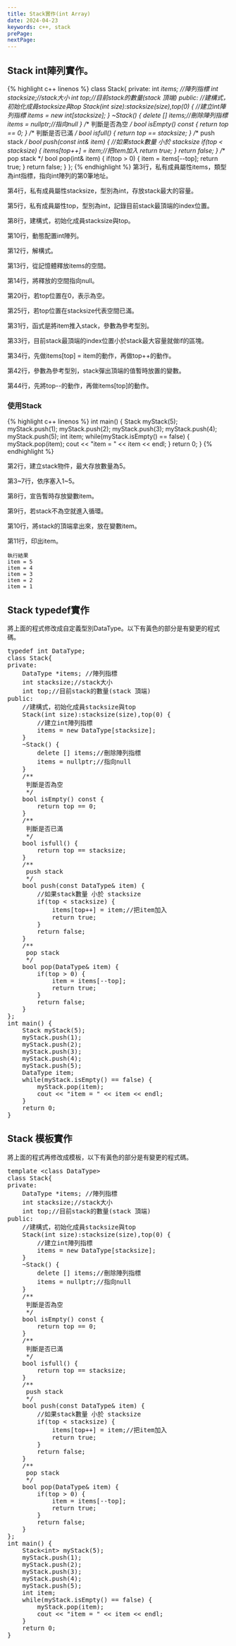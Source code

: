 ```yaml
---
title: Stack實作(int Array)
date: 2024-04-23
keywords: c++, stack
prePage: 
nextPage: 
---
```

## Stack int陣列實作。
{% highlight c++ linenos %}
class Stack{
private:
    int *items; //陣列指標
    int stacksize;//stack大小
    int top;//目前stack的數量(stack 頂端)
public:
    //建構式，初始化成員stacksize與top
    Stack(int size):stacksize(size),top(0) {
        //建立int陣列指標
        items = new int[stacksize];
    }
    ~Stack() {
        delete [] items;//刪除陣列指標
        items = nullptr;//指向null
    }
    /**
     判斷是否為空
     */
    bool isEmpty() const {
        return top == 0;
    }
    /**
     判斷是否已滿
     */
    bool isfull() {
        return top == stacksize;
    }
    /**
     push stack
     */
    bool push(const int& item) {
        //如果stack數量 小於 stacksize
        if(top < stacksize) {
            items[top++] = item;//把item加入
            return true;
        }
        return false;
    }
    /**
     pop stack
     */
    bool pop(int& item) {
        if(top > 0) {
            item = items[--top];
            return true;
        }
        return false;
    }
};
{% endhighlight %}
第3行，私有成員屬性items，類型為int指標，指向int陣列的第0筆地址。  

第4行，私有成員屬性stacksize，型別為int，存放stack最大的容量。  

第5行，私有成員屬性top，型別為int，記錄目前stack最頂端的index位置。 

第8行，建構式，初始化成員stacksize與top。  

第10行，動態配置int陣列。  

第12行，解構式。  

第13行，從記憶體釋放items的空間。  

第14行，將釋放的空間指向null。  

第20行，若top位置在0，表示為空。  

第25行，若top位置在stacksize代表空間已滿。  

第31行，函式是將item推入stack，參數為參考型別。  

第33行，目前stack最頂端的index位置小於stack最大容量就做if的區塊。  

第34行，先做items[top] = item的動作，再做top++的動作。  

第42行，參數為參考型別，stack彈出頂端的值暫時放置的變數。  

第44行，先將top--的動作，再做items[top]的動作。 

### 使用Stack
{% highlight c++ linenos %}
int main() {
    Stack myStack(5);
    myStack.push(1);
    myStack.push(2);
    myStack.push(3);
    myStack.push(4);
    myStack.push(5);
    int item;
    while(myStack.isEmpty() == false) {
        myStack.pop(item);
        cout << "item = " << item << endl;
    }
        return 0;
}
{% endhighlight %}

第2行，建立stack物件，最大存放數量為5。  

第3~7行，依序塞入1~5。  

第8行，宣告暫時存放變數item。  

第9行，若stack不為空就進入循環。  

第10行，將stack的頂端拿出來，放在變數item。  

第11行，印出item。  
```
執行結果 
item = 5
item = 4
item = 3
item = 2
item = 1 
```
## Stack typedef實作

將上面的程式修改成自定義型別DataType。以下有黃色的部分是有變更的程式碼。  

<pre>
<span class="markline">typedef int DataType;</span>
class Stack{
private:
    <span class="markline">DataType</span> *items; //陣列指標
    int stacksize;//stack大小
    int top;//目前stack的數量(stack 頂端)
public:
    //建構式，初始化成員stacksize與top
    Stack(int size):stacksize(size),top(0) {
        //建立int陣列指標
        items = new <span class="markline">DataType</span>[stacksize];
    }
    ~Stack() {
        delete [] items;//刪除陣列指標
        items = nullptr;//指向null
    }
    /**
     判斷是否為空
     */
    bool isEmpty() const {
        return top == 0;
    }
    /**
     判斷是否已滿
     */
    bool isfull() {
        return top == stacksize;
    }
    /**
     push stack
     */
    bool push(const <span class="markline">DataType&</span> item) {
        //如果stack數量 小於 stacksize
        if(top < stacksize) {
            items[top++] = item;//把item加入
            return true;
        }
        return false;
    }
    /**
     pop stack
     */
    bool pop(<span class="markline">DataType&</span> item) {
        if(top > 0) {
            item = items[--top];
            return true;
        }
        return false;
    }
};
int main() {
    Stack myStack(5);
    myStack.push(1);
    myStack.push(2);
    myStack.push(3);
    myStack.push(4);
    myStack.push(5);
    <span class="markline">DataType</span> item;
    while(myStack.isEmpty() == false) {
        myStack.pop(item);
        cout << "item = " << item << endl;
    }
    return 0;
}    
</pre>

## Stack 模板實作

將上面的程式再修改成模板，以下有黃色的部分是有變更的程式碼。  

<pre>
<span class="markline">template &lt;class DataType&gt;</span>
class Stack{
private:
    DataType *items; //陣列指標
    int stacksize;//stack大小
    int top;//目前stack的數量(stack 頂端)
public:
    //建構式，初始化成員stacksize與top
    Stack(int size):stacksize(size),top(0) {
        //建立int陣列指標
        items = new DataType[stacksize];
    }
    ~Stack() {
        delete [] items;//刪除陣列指標
        items = nullptr;//指向null
    }
    /**
     判斷是否為空
     */
    bool isEmpty() const {
        return top == 0;
    }
    /**
     判斷是否已滿
     */
    bool isfull() {
        return top == stacksize;
    }
    /**
     push stack
     */
    bool push(const DataType& item) {
        //如果stack數量 小於 stacksize
        if(top < stacksize) {
            items[top++] = item;//把item加入
            return true;
        }
        return false;
    }
    /**
     pop stack
     */
    bool pop(DataType& item) {
        if(top > 0) {
            item = items[--top];
            return true;
        }
        return false;
    }
};
int main() {
    Stack<span class="markline">&lt;int&gt;</span> myStack(5);
    myStack.push(1);
    myStack.push(2);
    myStack.push(3);
    myStack.push(4);
    myStack.push(5);
    <span class="markline">int</span> item;
    while(myStack.isEmpty() == false) {
        myStack.pop(item);
        cout << "item = " << item << endl;
    }
    return 0;
}    
</pre>